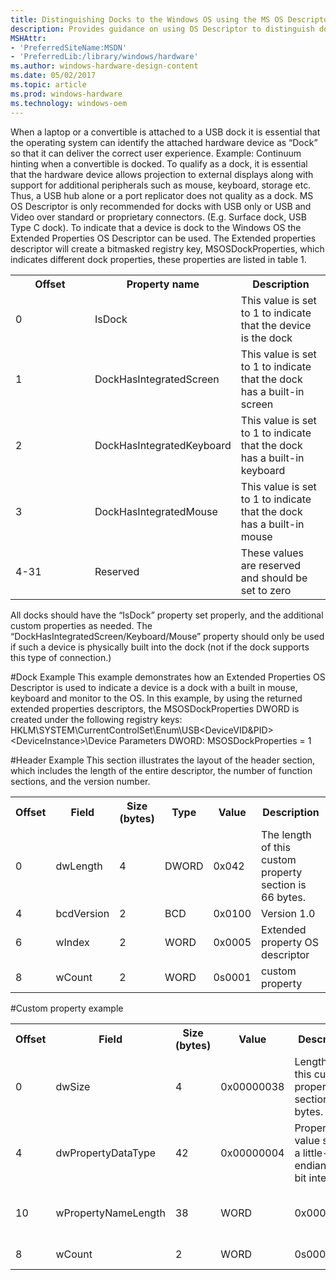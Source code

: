 ```yaml
---
title: Distinguishing Docks to the Windows OS using the MS OS Descriptor
description: Provides guidance on using OS Descriptor to distinguish docks
MSHAttr:
- 'PreferredSiteName:MSDN'
- 'PreferredLib:/library/windows/hardware'
ms.author: windows-hardware-design-content
ms.date: 05/02/2017
ms.topic: article
ms.prod: windows-hardware
ms.technology: windows-oem
---
```


When a laptop or a convertible is attached to a USB dock it is essential that the operating system can identify the attached hardware device as “Dock” so that it can deliver the correct user experience. Example: Continuum hinting when a convertible is docked. 
To qualify as a dock, it is essential that the hardware device allows projection to external displays along with support for additional peripherals such as mouse, keyboard, storage etc.  Thus, a USB hub alone or a port replicator does not quality as a dock. 
MS OS Descriptor is only recommended for docks with USB only or USB and Video over standard or proprietary connectors.  (E.g. Surface dock, USB Type C dock).
To indicate that a device is dock to the Windows OS the Extended Properties OS Descriptor can be used. The Extended properties descriptor will create a bitmasked registry key, MSOSDockProperties, which indicates different dock properties, these properties are listed in table 1.

<table>
<colgroup>
<col width="33%" />
<col width="33%" />
<col width="33%" />
</colgroup>
<tbody>
<tr>
<th>Offset</th>
<th>Property name</th>
<th>Description</th>
<tr class="odd">
<td>0</td>
<td>IsDock</td>
<td>This value is set to 1 to indicate that the device is the dock</td>
</tr>
<tr class="even">
<td>1</td>
<td>DockHasIntegratedScreen</td>
<td>This value is set to 1 to indicate that the dock has a built-in screen</td>
</tr>
<tr class="odd">
<td>2</td>
<td>DockHasIntegratedKeyboard</td>
<td>This value is set to 1 to indicate that the dock has a built-in keyboard</td>
</tr>
<tr class="even">
<td>3</td>
<td>DockHasIntegratedMouse</td>
<td>This value is set to 1 to indicate that the dock has a built-in mouse</td>
</tr>
<tr class="odd">
<td>4-31</td>
<td>Reserved</td>
<td>These values are reserved and should be set to zero</td>
</tr>
</table>
All docks should have the “IsDock” property set properly, and the additional custom properties as needed. The “DockHasIntegratedScreen/Keyboard/Mouse” property should only be used if such a device is physically built into the dock (not if the dock supports this type of connection.) 

#Dock Example
This example demonstrates how an Extended Properties OS Descriptor is used to indicate a device is a dock with a built in mouse, keyboard and monitor to the OS. In this example, by using the returned extended properties descriptors, the MSOSDockProperties DWORD is created under the following registry keys:
HKLM\SYSTEM\CurrentControlSet\Enum\USB\<DeviceVID&PID> \<DeviceInstance>\Device Parameters
DWORD: MSOSDockProperties = 1

#Header Example
This section illustrates the layout of the header section, which includes the length of the entire descriptor, the number of function sections, and the version number.

<table>
<colgroup>
<col />
<col />
<col />
<col />
<col />
<col />
</colgroup>
<tbody>
<tr>
<th>Offset</th>
<th>Field</th>
<th>Size (bytes)</th>
<th>Type</th>
<th>Value</th>
<th>Description</th>
<tr class="odd">
<td>0</td>
<td>dwLength</td>
<td>4</td>
<td>DWORD</td>
<td>0x042</td>
<td>The length of this custom property section is 66 bytes.</td>
</tr>
<tr class="even">
<td>4</td>
<td>bcdVersion</td>
<td>2</td>
<td>BCD</td>
<td>0x0100</td>
<td>Version 1.0</td>
</tr>
<tr class="odd">
<td>6</td>
<td>wIndex</td>
<td>2</td>
<td>WORD</td>
<td>0x0005</td>
<td>Extended property OS descriptor</td>
</tr>
<tr class="even">
<td>8</td>
<td>wCount</td>
<td>2</td>
<td>WORD</td>
<td>0s0001</td>
<td>custom property</td>
</tr>
</table>

#Custom property example
<table>
<colgroup>
<col width="20%" />
<col width="20%" />
<col width="20%" />
<col width="20%" />
<col width="20%" />
</colgroup>
<tbody>
<tr>
<th>Offset</th>
<th>Field</th>
<th>Size (bytes)</th>
<th>Value</th>
<th>Description</th>
<tr class="odd">
<td>0</td>
<td>dwSize</td>
<td>4</td>
<td>0x00000038</td>
<td>Length of this custom property section is 56 bytes.</td>
</tr>
<tr class="even">
<td>4</td>
<td>dwPropertyDataType</td>
<td>42</td>
<td>0x00000004 </td>
<td>Property value stores a little-endian 32-bit integer.</td>
</tr>
<tr class="odd">
<td>10</td>
<td>wPropertyNameLength</td>
<td>38</td>
<td>WORD</td>
<td>0x00000026</td>
<td>Extended property OS descriptor</td>
</tr>
<tr class="even">
<td>8</td>
<td>wCount</td>
<td>2</td>
<td>WORD</td>
<td>0s0001</td>
<td>custom property</td>
</tr>
</table>